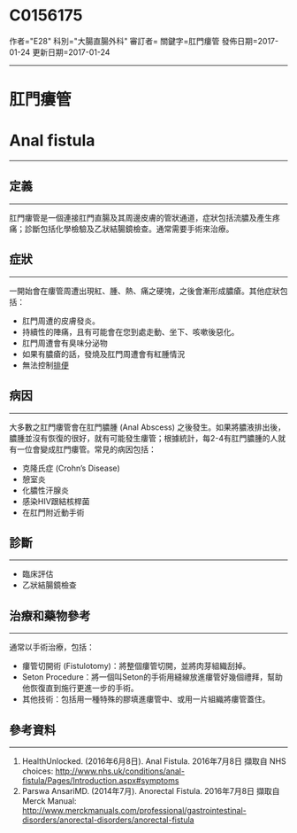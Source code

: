 # C0156175
作者="E28"
科別="大腸直腸外科"
審訂者=
關鍵字=肛門瘻管
發佈日期=2017-01-24
更新日期=2017-01-24

----------
# 肛門瘻管
# Anal fistula
----------
## 定義
----------

肛門瘻管是一個連接肛門直腸及其周邊皮膚的管狀通道，症狀包括流膿及產生疼痛；診斷包括化學檢驗及乙狀結腸鏡檢查。通常需要手術來治療。

## 症狀
----------

一開始會在瘻管周遭出現紅、腫、熱、痛之硬塊，之後會漸形成膿瘡。其他症狀包括：

- 肛門周遭的皮膚發炎。
- 持續性的陣痛，且有可能會在您到處走動、坐下、咳嗽後惡化。
- 肛門周遭會有臭味分泌物
- 如果有膿瘡的話，發燒及肛門周遭會有紅腫情況
- 無法控制[排便]([大便失禁])
## 病因
----------

大多數之肛門瘻管會在肛門膿腫 (Anal Abscess) 之後發生。如果將膿液排出後，膿腫並沒有恢復的很好，就有可能發生瘻管；根據統計，每2-4有肛門膿腫的人就有一位會變成肛門瘻管。常見的病因包括：

- 克隆氏症 (Crohn’s Disease)
- 憩室炎
- 化膿性汗腺炎
- 感染HIV跟結核桿菌
- 在肛門附近動手術
## 診斷
----------
- 臨床評估
- 乙狀結腸鏡檢查
## 治療和藥物參考
----------

通常以手術治療，包括：

- 瘻管切開術 (Fistulotomy)：將整個瘻管切開，並將肉芽組織刮掉。
- Seton Procedure：將一個叫Seton的手術用縫線放進瘻管好幾個禮拜，幫助他恢復直到施行更進一步的手術。
- 其他技術：包括用一種特殊的膠填進瘻管中、或用一片組織將瘻管蓋住。
## 參考資料
----------
1. HealthUnlocked. (2016年6月8日). Anal Fistula. 2016年7月8日 擷取自 NHS choices: http://www.nhs.uk/conditions/anal-fistula/Pages/Introduction.aspx#symptoms
2. Parswa AnsariMD. (2014年7月). Anorectal Fistula. 2016年7月8日 擷取自 Merck Manual: http://www.merckmanuals.com/professional/gastrointestinal-disorders/anorectal-disorders/anorectal-fistula

